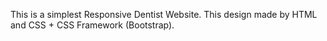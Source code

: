 This is a simplest Responsive Dentist Website.
This design made by HTML and CSS + CSS Framework (Bootstrap).